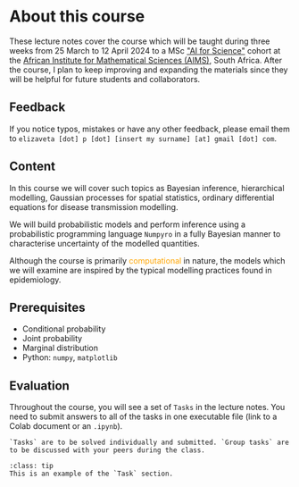 # About this course

These lecture notes cover the course which will be taught during three weeks from 25 March to 12 April 2024 to a MSc ["AI for Science"](https://ai.aims.ac.za/) cohort at the [African Institute for Mathematical Sciences (AIMS)](https://aims.ac.za/), South Africa. After the course, I plan to keep improving and expanding the materials since they will be helpful for future students and collaborators.

## Feedback

If you notice typos, mistakes or have any other feedback, please email them to `elizaveta [dot] p [dot] [insert my surname] [at] gmail [dot] com`.

## Content

In this course we will cover such topics as Bayesian inference, hierarchical modelling, Gaussian processes for spatial statistics, ordinary differential equations for disease transmission modelling. 

We will build probabilistic models and perform inference using a probabilistic programming language `Numpyro`  in a fully Bayesian manner to characterise uncertainty of the modelled quantities.

Although the course is primarily <span style="color:orange">computational</span> in nature, the models which we will examine are inspired by the typical modelling practices found in epidemiology.


## Prerequisites

- Conditional probability
- Joint probability
- Marginal distribution
- Python: `numpy`, `matplotlib`

## Evaluation

Throughout the course, you will see a set of `Tasks` in the lecture notes. You need to submit answers to all of the tasks in one executable file (link to a Colab document or an `.ipynb`).

```{margin}
`Tasks` are to be solved individually and submitted. `Group tasks` are to be discussed with your peers during the class.
```

`````{admonition} Task
:class: tip
This is an example of the `Task` section.
`````
